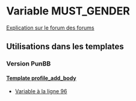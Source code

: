 # Variable MUST_GENDER
[Explication sur le forum des forums](http://forum.forumactif.com/t294113-listing-des-variables#MUST_GENDER)

## Utilisations dans les templates

### Version PunBB

#### [Template profile_add_body](punbb/profile_add_body.md)
* [Variable à la ligne 96](../punbb/profile_add_body.tpl#L96)